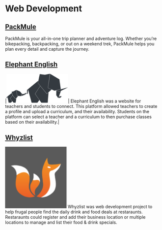 # Web Development

## [PackMule]()
PackMule is your all-in-one trip planner and adventure log. Whether you’re bikepacking, backpacking, or out on a weekend trek, PackMule helps you plan every detail and capture the journey.

## [Elephant English]()
|<img src="https://github.com/jeffreyzeller/CybersecurityPortfolio/raw/main/Web%20Development/assets/elephant-english.png" width="200" />|
Elephant English was a website for teachers and students to connect. This platform allowed teachers to create a profile and upload a curriculum, and their availability. Students on the platform can select a teacher and a curriculum to then purchase classes based on their availability.|

## [Whyzlist]()
<img src="https://github.com/jeffreyzeller/CybersecurityPortfolio/raw/main/Web%20Development/assets/whyzlist.png" width="200" />
Whyzlist was web development project to help frugal people find the daily drink and food deals at restaraunts. Restaraunts could register and add their business location or multiple locations to manage and list their food & drink specials.
